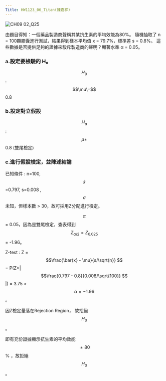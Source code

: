 ```yaml
---
Title: HW1123_06_Titan(陳嘉祥)
--- 
```


![CH09 02_Q25](https://github.com/user-attachments/assets/24680531-40d5-4c23-8782-1d846aad08da)

由題目得知：一個藥品製造商聲稱其某抗生素的平均效能為80%。
隨機抽取了 n = 100顆膠囊進行測試，結果得到樣本平均值 x = 79.7%，標準差 s = 0.8%。
這些數據是否提供足夠的證據來駁斥製造商的聲明？顯著水準 α = 0.05。

### a.設定要檢驗的 H₀ 

$$H_0$$ : $$\mu\=$$ 0.8  

### b.設定對立假設 

$$H_a$$ : $$\mu\ne $$ 0.8 (雙尾檢定) 

### c.進行假設檢定，並陳述結論 

已知條件 : n=100, $$\bar{x} $$=0.797, s=0.008 , $$\sigma $$未知，但樣本數 > 30，故可採用Z分配進行檢定。  

$$\alpha $$ = 0.05，因為是雙尾檢定，查表得到 $$Z_{\alpha /2}=Z_{0.025} $$  = -1.96。   

Z-test : Z = $$\frac{\bar{x} - \mu}{s/\sqrt{n}} $$  = P(Z>| $$\frac{0.797 - 0.8}{0.008/\sqrt{100}} $$ |) = 3.75 > $$\alpha=-1.96 $$。  

因Z檢定量落在Rejection Region， 故拒絕 $$H_{0} $$。 

即有充份證據顯示抗生素的平均效能 $$\ne 80 $$% ，故拒絕 $$H_{0} $$。 


